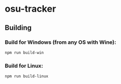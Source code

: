 # osu-tracker



## Building

### Build for Windows (from any OS with Wine):

```sh
npm run build-win
```

### Build for Linux:

```sh
npm run build-linux
```
